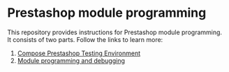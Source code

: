 # Prestashop module programming

This repository provides instructions for Prestashop module programming. It consists of two parts. Follow the links to learn more:

1. [Compose Prestashop Testing Environment](compose/README.md)
2. [Module programming and debugging](module/README.md)
